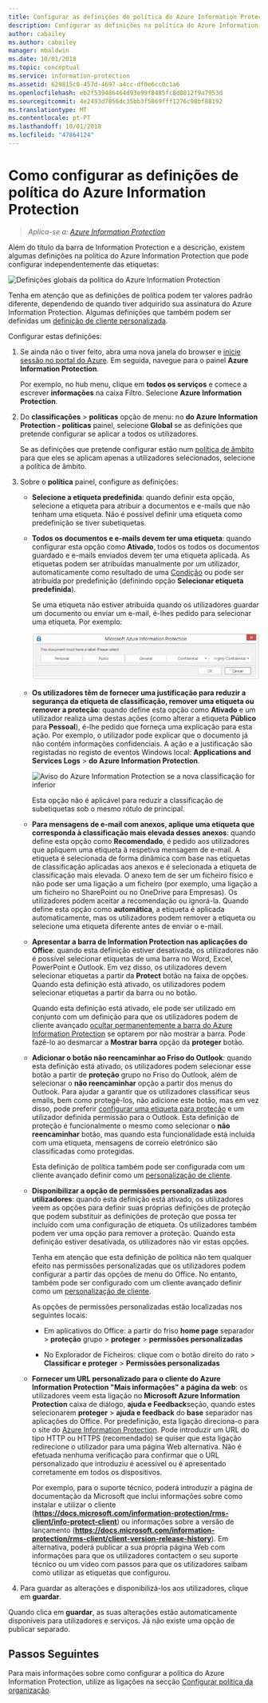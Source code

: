 ```yaml
---
title: Configurar as definições de política do Azure Information Protection
description: Configurar as definições na política do Azure Information Protection aplicáveis a todos os utilizadores e a todos os dispositivos.
author: cabailey
ms.author: cabailey
manager: mbaldwin
ms.date: 10/01/2018
ms.topic: conceptual
ms.service: information-protection
ms.assetid: 629815c0-457d-4697-a4cc-df0e6cc0c1a6
ms.openlocfilehash: eb2f539486464d93e99f8485fc8d0812f9a7953d
ms.sourcegitcommit: 4e2493d7856dc35bb3f5869fff1276c98bf88192
ms.translationtype: MT
ms.contentlocale: pt-PT
ms.lasthandoff: 10/01/2018
ms.locfileid: "47864124"
---
```

# <a name="how-to-configure-the-policy-settings-for-azure-information-protection"></a>Como configurar as definições de política do Azure Information Protection

>*Aplica-se a: [Azure Information Protection](https://azure.microsoft.com/pricing/details/information-protection)*

Além do título da barra de Information Protection e a descrição, existem algumas definições na política do Azure Information Protection que pode configurar independentemente das etiquetas:

![Definições globais da política do Azure Information Protection](./media/info-protect-policy-default-settingsv3.png)

Tenha em atenção que as definições de política podem ter valores padrão diferente, dependendo de quando tiver adquirido sua assinatura do Azure Information Protection. Algumas definições que também podem ser definidas um [definição de cliente personalizada](./rms-client/client-admin-guide-customizations.md).

Configurar estas definições:

1. Se ainda não o tiver feito, abra uma nova janela do browser e [inicie sessão no portal do Azure](configure-policy.md#signing-in-to-the-azure-portal). Em seguida, navegue para o painel **Azure Information Protection**.
    
    Por exemplo, no hub menu, clique em **todos os serviços** e comece a escrever **informações** na caixa Filtro. Selecione **Azure Information Protection**.

2. Do **classificações** > **políticas** opção de menu: no **do Azure Information Protection - políticas** painel, selecione **Global** se as definições que pretende configurar se aplicar a todos os utilizadores.
    
    Se as definições que pretende configurar estão num [política de âmbito](configure-policy-scope.md) para que eles se aplicam apenas a utilizadores selecionados, selecione a política de âmbito.

3. Sobre o **política** painel, configure as definições:
    
    - **Selecione a etiqueta predefinida**: quando definir esta opção, selecione a etiqueta para atribuir a documentos e e-mails que não tenham uma etiqueta. Não é possível definir uma etiqueta como predefinição se tiver subetiquetas. 
    
    - **Todos os documentos e e-mails devem ter uma etiqueta**: quando configurar esta opção como **Ativado**, todos os todos os documentos guardado e e-mails enviados devem ter uma etiqueta aplicada. As etiquetas podem ser atribuídas manualmente por um utilizador, automaticamente como resultado de uma [Condição](configure-policy-classification.md) ou pode ser atribuída por predefinição (definindo opção **Selecionar etiqueta predefinida**).
        
        Se uma etiqueta não estiver atribuída quando os utilizadores guardar um documento ou enviar um e-mail, é-lhes pedido para selecionar uma etiqueta. Por exemplo:
        
        ![Aviso do Azure Information Protection se a etiqueta for imposta](./media/info-protect-enforce-labelv2.png)
        
    - **Os utilizadores têm de fornecer uma justificação para reduzir a segurança da etiqueta de classificação, remover uma etiqueta ou remover a proteção**: quando define esta opção como **Ativado** e um utilizador realiza uma destas ações (como alterar a etiqueta **Público** para **Pessoal**), é-lhe pedido que forneça uma explicação para esta ação. Por exemplo, o utilizador pode explicar que o documento já não contém informações confidenciais. A ação e a justificação são registadas no registo de eventos Windows local: **Applications and Services Logs** > **do Azure Information Protection**.  
        
        ![Aviso do Azure Information Protection se a nova classificação for inferior](./media/info-protect-lower-justification.png)
        
        Esta opção não é aplicável para reduzir a classificação de subetiquetas sob o mesmo rótulo de principal.
        
    - **Para mensagens de e-mail com anexos, aplique uma etiqueta que corresponda à classificação mais elevada desses anexos**: quando define esta opção como **Recomendado**, é pedido aos utilizadores que apliquem uma etiqueta à respetiva mensagem de e-mail. A etiqueta é selecionada de forma dinâmica com base nas etiquetas de classificação aplicadas aos anexos e é selecionada a etiqueta de classificação mais elevada. O anexo tem de ser um ficheiro físico e não pode ser uma ligação a um ficheiro (por exemplo, uma ligação a um ficheiro no SharePoint ou no OneDrive para Empresas). Os utilizadores podem aceitar a recomendação ou ignorá-la. Quando define esta opção como **automática**, a etiqueta é aplicada automaticamente, mas os utilizadores podem remover a etiqueta ou selecione uma etiqueta diferente antes de enviar o e-mail.  
    
    - **Apresentar a barra de Information Protection nas aplicações do Office**: quando esta definição estiver desativada, os utilizadores não é possível selecionar etiquetas de uma barra no Word, Excel, PowerPoint e Outlook. Em vez disso, os utilizadores devem selecionar etiquetas a partir da **Protect** botão na faixa de opções. Quando esta definição está ativado, os utilizadores podem selecionar etiquetas a partir da barra ou no botão.
        
        Quando esta definição está ativado, ele pode ser utilizado em conjunto com um definição para que os utilizadores podem de cliente avançado [ocultar permanentemente a barra do Azure Information Protection](./rms-client/client-admin-guide-customizations.md#permanently-hide-the-azure-information-protection-bar) se optarem por não mostrar a barra. Pode fazê-lo ao desmarcar a **Mostrar barra** opção da **proteger** botão.
    
    - **Adicionar o botão não reencaminhar ao Friso do Outlook**: quando esta definição está ativado, os utilizadores podem selecionar esse botão a partir de **proteção** grupo no Friso do Outlook, além de selecionar o **não reencaminhar** opção a partir dos menus do Outlook. Para ajudar a garantir que os utilizadores classificar seus emails, bem como protegê-los, não adicione este botão, mas em vez disso, pode preferir [configurar uma etiqueta para proteção](configure-policy-protection.md) e um utilizador definida permissão para o Outlook. Esta definição de proteção é funcionalmente o mesmo como selecionar o **não reencaminhar** botão, mas quando esta funcionalidade está incluída com uma etiqueta, mensagens de correio eletrónico são classificadas como protegidas.
    
        Esta definição de política também pode ser configurada com um cliente avançado definir como um [personalização de cliente](./rms-client/client-admin-guide-customizations.md#hide-or-show-the-do-not-forward-button-in-outlook).
    
    - **Disponibilizar a opção de permissões personalizadas aos utilizadores**: quando esta definição está ativado, os utilizadores veem as opções para definir suas próprias definições de proteção que podem substituir as definições de proteção que possa ter incluído com uma configuração de etiqueta. Os utilizadores também podem ver uma opção para remover a proteção. Quando esta definição estiver desativada, os utilizadores não vir estas opções.
        
        Tenha em atenção que esta definição de política não tem qualquer efeito nas permissões personalizadas que os utilizadores podem configurar a partir das opções de menu do Office. No entanto, também pode ser configurado com um cliente avançado definir como um [personalização de cliente](./rms-client/client-admin-guide-customizations.md#make-the-custom-permissions-options-available-or-unavailable-to-users).
        
        As opções de permissões personalizadas estão localizadas nos seguintes locais:
        
        - Em aplicativos do Office: a partir do friso **home page** separador > **proteção** grupo > **proteger** > **permissões personalizadas**
        
        - No Explorador de Ficheiros: clique com o botão direito do rato > **Classificar e proteger** > **Permissões personalizadas**
    
    - **Fornecer um URL personalizado para o cliente do Azure Information Protection "Mais informações" a página da web**: os utilizadores veem esta ligação no **Microsoft Azure Information Protection** caixa de diálogo, **ajuda e Feedback**seção, quando estes selecionarem **proteger** > **ajuda e feedback** do **base** separador nas aplicações do Office. Por predefinição, esta ligação direciona-o para o site do [Azure Information Protection](https://www.microsoft.com/cloud-platform/azure-information-protection). Pode introduzir um URL do tipo HTTP ou HTTPS (recomendado) se quiser que esta ligação redirecione o utilizador para uma página Web alternativa. Não é efetuada nenhuma verificação para confirmar que o URL personalizado que introduziu é acessível ou é apresentado corretamente em todos os dispositivos.
        
        Por exemplo, para o suporte técnico, poderá introduzir a página de documentação da Microsoft que inclui informações sobre como instalar e utilizar o cliente (**https://docs.microsoft.com/information-protection/rms-client/info-protect-client**) ou informações sobre a versão de lançamento (**https://docs.microsoft.com/information-protection/rms-client/client-version-release-history**). Em alternativa, poderá publicar a sua própria página Web com informações para que os utilizadores contactem o seu suporte técnico ou um vídeo com passos para que os utilizadores saibam como utilizar as etiquetas que configurou.

3. Para guardar as alterações e disponibilizá-los aos utilizadores, clique em **guardar**.

Quando clica em **guardar**, as suas alterações estão automaticamente disponíveis para utilizadores e serviços. Já não existe uma opção de publicar separado.

## <a name="next-steps"></a>Passos Seguintes

Para mais informações sobre como configurar a política do Azure Information Protection, utilize as ligações na secção [Configurar política da organização](configure-policy.md#configuring-your-organizations-policy).  

